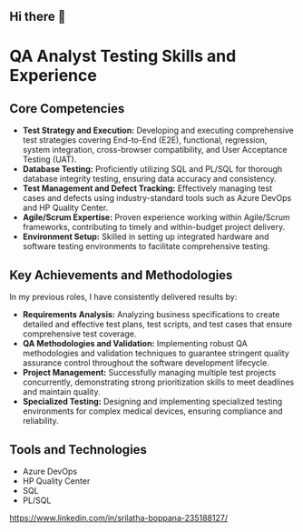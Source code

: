 ## Hi there 👋




# QA Analyst Testing Skills and Experience



## Core Competencies

* **Test Strategy and Execution:** Developing and executing comprehensive test strategies covering End-to-End (E2E), functional, regression, system integration, cross-browser compatibility, and User Acceptance Testing (UAT).
* **Database Testing:** Proficiently utilizing SQL and PL/SQL for thorough database integrity testing, ensuring data accuracy and consistency.
* **Test Management and Defect Tracking:** Effectively managing test cases and defects using industry-standard tools such as Azure DevOps and HP Quality Center.
* **Agile/Scrum Expertise:** Proven experience working within Agile/Scrum frameworks, contributing to timely and within-budget project delivery.
* **Environment Setup:** Skilled in setting up integrated hardware and software testing environments to facilitate comprehensive testing.

## Key Achievements and Methodologies

In my previous roles, I have consistently delivered results by:

* **Requirements Analysis:** Analyzing business specifications to create detailed and effective test plans, test scripts, and test cases that ensure comprehensive test coverage.
* **QA Methodologies and Validation:** Implementing robust QA methodologies and validation techniques to guarantee stringent quality assurance control throughout the software development lifecycle.
* **Project Management:** Successfully managing multiple test projects concurrently, demonstrating strong prioritization skills to meet deadlines and maintain quality.
* **Specialized Testing:** Designing and implementing specialized testing environments for complex medical devices, ensuring compliance and reliability.

## Tools and Technologies

* Azure DevOps
* HP Quality Center
* SQL
* PL/SQL




https://www.linkedin.com/in/srilatha-boppana-235188127/
